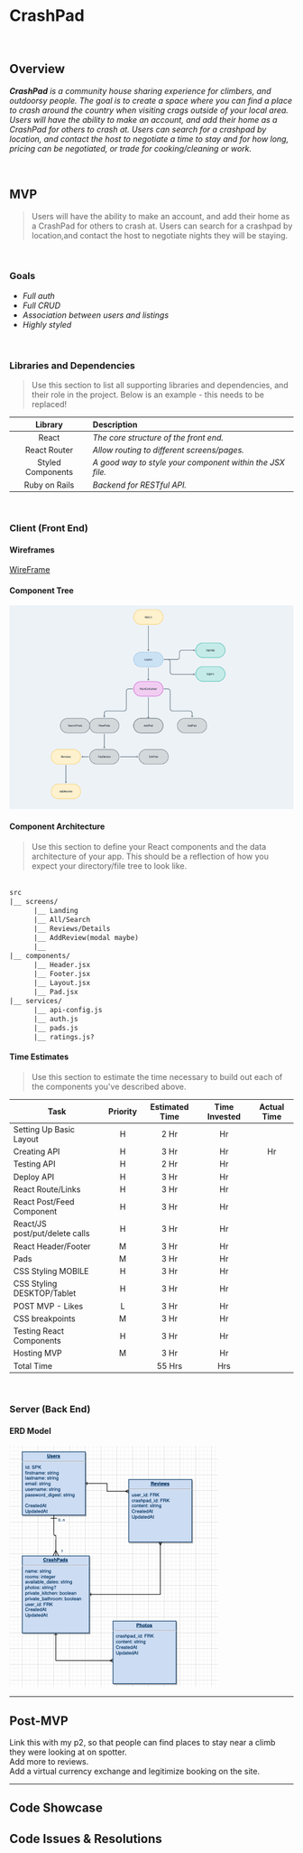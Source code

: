 # CrashPad


<br>

## Overview

_**CrashPad** is a community house sharing experience for climbers, and outdoorsy people. The goal is to create a space where you can find a place to crash around the country when visiting crags outside of your local area. Users will have the ability to make an account, and add their home as a CrashPad for others to crash at. Users can search for a crashpad by location, and contact the host to negotiate a time to stay and for how long, pricing can be negotiated, or trade for cooking/cleaning or work._


<br>

## MVP

> Users will have the ability to make an account, and add their home as a CrashPad for others to crash at. Users can search for a crashpad by location,and contact the host to negotiate nights they will be staying. 




<br>

### Goals

- _Full auth_
- _Full CRUD_
- _Association between users and listings_
- _Highly styled_


<br>

### Libraries and Dependencies

> Use this section to list all supporting libraries and dependencies, and their role in the project. Below is an example - this needs to be replaced!

|     Library      | Description                                |
| :--------------: | :----------------------------------------- |
|      React       | _The core structure of the front end._ |
|   React Router   | _Allow routing to different screens/pages._ |
| Styled Components | _A good way to style your component within the JSX file._ |
|     Ruby on Rails      | _Backend for RESTful API._ |

<br>

### Client (Front End)

#### Wireframes
[WireFrame](https://xd.adobe.com/view/aa682a88-9608-4af4-892b-28bd402a0080-ff3b/)
#### Component Tree


![Component Tree](Assets/Heirarchy.png)

#### Component Architecture

> Use this section to define your React components and the data architecture of your app. This should be a reflection of how you expect your directory/file tree to look like. 

``` structure

src
|__ screens/
      |__ Landing
      |__ All/Search
      |__ Reviews/Details
      |__ AddReview(modal maybe)
      |__ 
|__ components/
      |__ Header.jsx
      |__ Footer.jsx
      |__ Layout.jsx
      |__ Pad.jsx
|__ services/
      |__ api-config.js
      |__ auth.js
      |__ pads.js
      |__ ratings.js?

```

#### Time Estimates

> Use this section to estimate the time necessary to build out each of the components you've described above.

| Task                | Priority | Estimated Time | Time Invested | Actual Time |
| ------------------- | :------: | :------------: | :-----------: | :---------: |
| Setting Up Basic Layout | H | 2 Hr |  Hr |
| Creating API | H | 3 Hr | Hr |  Hr |
| Testing API | H | 2 Hr |  Hr |
| Deploy API | H | 3 Hr |  Hr | 
| React Route/Links | H | 3 Hr |  Hr | 
| React Post/Feed Component | H | 3 Hr |  Hr | 
| React/JS post/put/delete calls | H | 3 Hr |  Hr | 
| React Header/Footer | M | 3 Hr |  Hr | 
| Pads | M | 3 Hr |  Hr | 
| CSS Styling MOBILE | H | 3 Hr |  Hr | 
| CSS Styling DESKTOP/Tablet | H | 3 Hr |  Hr | 
| POST MVP - Likes | L | 3 Hr | Hr | 
| CSS breakpoints | M | 3 Hr |  Hr | 
| Testing React Components | H | 3 Hr |  Hr | 
| Hosting MVP | M | 3 Hr |  Hr | 
| Total Time | | 55 Hrs | Hrs | 

<br>

### Server (Back End)

#### ERD Model


![ERD](Assets/ERD.png)
<br>

***

## Post-MVP

Link this with my p2, so that people can find places to stay near a climb they were looking at on spotter. <br>
Add more to reviews. <br>
Add a virtual currency exchange and legitimize booking on the site. <br>

***

## Code Showcase


## Code Issues & Resolutions

